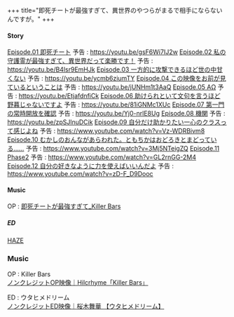 +++
title="即死チートが最強すぎて、異世界のやつらがまるで相手にならないんですが。"
+++


#### Story
[Episode.01 即死チート](https://sokushicheat-pr.com/story/)
予告 : https://youtu.be/gsF6Wi7IJ2w
[Episode.02 私の守護霊が最強すぎて、異世界だって楽勝です！](https://sokushicheat-pr.com/story/)
予告 : https://youtu.be/B4lsr9EmHJk
[Episode.03 一方的に攻撃できるほど世の中甘くない](https://sokushicheat-pr.com/story/)
予告 : https://youtu.be/ycmb6ziumTY
[Episode.04 この映像をお前が見ているということは](https://sokushicheat-pr.com/story/)
予告 : https://youtu.be/jUNHm1t3AaQ
[Episode.05 AΩ](https://sokushicheat-pr.com/story/)
予告 : https://youtu.be/EtjafdnfiCk
[Episode.06 助けられといて文句を言うほど 野暮じゃないですよ](https://sokushicheat-pr.com/story/)
予告 : https://youtu.be/81iGNMc1XUc
[Episode.07 第一門の常時開放を確認](https://sokushicheat-pr.com/story/)
予告 : https://youtu.be/Yj0-nrlE8Ug
[Episode.08 機関](https://sokushicheat-pr.com/story/)
予告 : https://youtu.be/zpSJlnuDCik
[Episode.09 自分だけ助かりたい一心のクラスって感じよね](https://sokushicheat-pr.com/story/)
予告 : https://www.youtube.com/watch?v=Vz-WDRBivm8
[Episode.10 むかしのおんながあらわれた。ともちかはおどろきとまどっている……](https://sokushicheat-pr.com/story/)
予告 : https://www.youtube.com/watch?v=3Mj5NTeigZQ
[Episode.11 Phase2](https://sokushicheat-pr.com/story/)
予告 : https://www.youtube.com/watch?v=GL2rnGG-2M4
[Episode.12 自分の好きなように力を使えばいいんだよ](https://sokushicheat-pr.com/story/)
予告 : https://www.youtube.com/watch?v=zD-F_D9Dooc

#### Music
OP : [即死チートが最強すぎて_Killer Bars](https://www.youtube.com/watch?v=uPO2UIgemSM)

##### ED
[HAZE](https://terabox.com/s/1c5YEmZ8te3Vt1S4RtndzzQ)



### Music
OP : Killer Bars\
[ノンクレジットOP映像｜Hilcrhyme「Killer Bars」](https://www.youtube.com/watch?v=uPO2UIgemSM)

ED : ウタヒメドリーム\
[ノンクレジットED映像｜桜木舞華 【ウタヒメドリーム】](https://youtu.be/sXr91MBA4oU)


